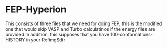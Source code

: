 # FEP-Hyperion
This consists of three files that we need for doing FEP, this is the modified one that would skip VASP and Turbo calculatinos if the energy files are provided
In addition, this supposes that you have 100-conformations-HISTORY in your RefimgSdir
